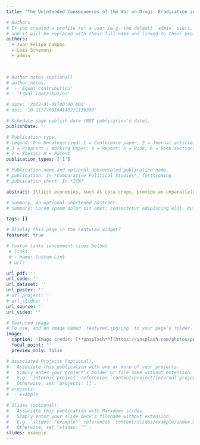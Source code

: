 ```yaml
---
title: 'The Unintended Consequences of the War on Drugs: Eradication and Armed Conflict Violence in Colombia'

# Authors
# If you created a profile for a user (e.g. the default `admin` user), write the username (folder name) here
# and it will be replaced with their full name and linked to their profile.
authors:
  - Juan Felipe Campos
  - Luis Schenoni
  - admin
 


# Author notes (optional)
# author_notes:
#  - 'Equal contribution'
# - 'Equal contribution'

# date: '2022-01-01T00:00:00Z'
# doi: '10.1177/00104140221139380'

# Schedule page publish date (NOT publication's date).
publishDate: ''

# Publication type.
# Legend: 0 = Uncategorized; 1 = Conference paper; 2 = Journal article;
# 3 = Preprint / Working Paper; 4 = Report; 5 = Book; 6 = Book section;
# 7 = Thesis; 8 = Patent
publication_types: ['1']

# Publication name and optional abbreviated publication name.
# publication: In *Comparative Political Studies*, forthcoming
# publication_short: In *ICW*

abstract: Illicit economies, such as coca crops, provide an unparalleled source of wealth for in- surgencies, paramilitaries, and criminal organizations. While state interventions, such as forced aerial spraying eradication, seek to weaken illicit economies and ultimately build political order, peace, and stability, outcomes on the ground typically diverge from these intentions. How do attempts at curtailing illicit markets at the origin of the production and trafficking chain shape dynamics of armed conflict violence? By focusing on the case of Colombia, we study the effects of these type of interventions on armed conflict violence. We analyze municipal data of coca crops eradication by aerial spraying between 2000 and 2015, and find that it increased violent events associated to non-state armed actors. Our work suggests that state coercive eradication policies, such as aerial spraying, rather than consolidate security, can lead to greater incentives and opportunities for the use of violence via three mechanisms*:* armed group backlash against the state, turf wars between armed groups, and the erosion of social contracts with the population.

# Summary. An optional shortened abstract.
# summary: Lorem ipsum dolor sit amet, consectetur adipiscing elit. Duis posuere tellus ac convallis placerat. Proin tincidunt magna sed ex sollicitudin condimentum.

tags: []

# Display this page in the Featured widget?
featured: true

# Custom links (uncomment lines below)
 # links:
 # - name: Custom Link
 # url:  

url_pdf: ''
url_code: ''
url_dataset: ''
url_poster: ''
# url_project: ''
# url_slides: ''
url_source: ''
url_video: ''

# Featured image
# To use, add an image named `featured.jpg/png` to your page's folder.
image:
  caption: 'Image credit: [**Unsplash**](https://unsplash.com/photos/pLCdAaMFLTE)'
  focal_point: ''
  preview_only: false

# Associated Projects (optional).
#   Associate this publication with one or more of your projects.
#   Simply enter your project's folder or file name without extension.
#   E.g. `internal-project` references `content/project/internal-project/index.md`.
#   Otherwise, set `projects: []`.
# projects:
#  - example

# Slides (optional).
#   Associate this publication with Markdown slides.
#   Simply enter your slide deck's filename without extension.
#   E.g. `slides: "example"` references `content/slides/example/index.md`.
#   Otherwise, set `slides: ""`.
slides: example
---
```

